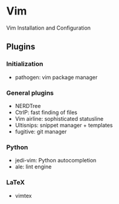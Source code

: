 # Vim

Vim Installation and Configuration

## Plugins

### Initialization

* pathogen: vim package manager

### General plugins

* NERDTree
* CtrlP: fast finding of files
* Vim airline: sophisticated statusline
* Ultisnips: snippet manager + templates
* fugitive: git manager

### Python

* jedi-vim: Python autocompletion
* ale: lint engine

### LaTeX

* vimtex
